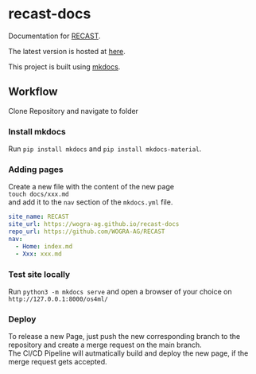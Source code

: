 # recast-docs
Documentation for [RECAST](https://github.com/WOGRA-AG/RECAST).

The latest version is hosted at [here](https://wogra-ag.github.io/recast-docs/).

This project is built using [mkdocs](https://www.mkdocs.org).

## Workflow
Clone Repository and navigate to folder

### Install mkdocs
Run `pip install mkdocs` and `pip install mkdocs-material`.

### Adding pages
Create a new file with the content of the new page  
`touch docs/xxx.md`  
and add it to the `nav` section of the `mkdocs.yml` file.
```yaml
site_name: RECAST
site_url: https://wogra-ag.github.io/recast-docs
repo_url: https://github.com/WOGRA-AG/RECAST
nav:
  - Home: index.md
  - Xxx: xxx.md
```

### Test site locally
Run `python3 -m mkdocs serve` and open a browser of your choice on
`http://127.0.0.1:8000/os4ml/`

### Deploy
To release a new Page, just push the new corresponding branch to the repository and create a merge request on the main branch.  
The CI/CD Pipeline will autmatically build and deploy the new page, if the merge request gets accepted.
